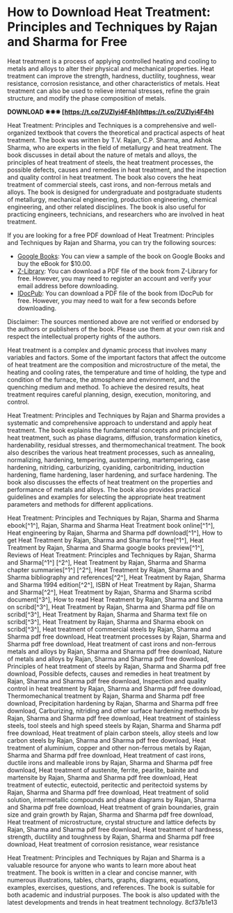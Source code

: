 
 
# How to Download Heat Treatment: Principles and Techniques by Rajan and Sharma for Free
 
Heat treatment is a process of applying controlled heating and cooling to metals and alloys to alter their physical and mechanical properties. Heat treatment can improve the strength, hardness, ductility, toughness, wear resistance, corrosion resistance, and other characteristics of metals. Heat treatment can also be used to relieve internal stresses, refine the grain structure, and modify the phase composition of metals.
 
**DOWNLOAD ✵✵✵ [https://t.co/ZUZlyi4F4h](https://t.co/ZUZlyi4F4h)**


 
Heat Treatment: Principles and Techniques is a comprehensive and well-organized textbook that covers the theoretical and practical aspects of heat treatment. The book was written by T.V. Rajan, C.P. Sharma, and Ashok Sharma, who are experts in the field of metallurgy and heat treatment. The book discusses in detail about the nature of metals and alloys, the principles of heat treatment of steels, the heat treatment processes, the possible defects, causes and remedies in heat treatment, and the inspection and quality control in heat treatment. The book also covers the heat treatment of commercial steels, cast irons, and non-ferrous metals and alloys. The book is designed for undergraduate and postgraduate students of metallurgy, mechanical engineering, production engineering, chemical engineering, and other related disciplines. The book is also useful for practicing engineers, technicians, and researchers who are involved in heat treatment.
 
If you are looking for a free PDF download of Heat Treatment: Principles and Techniques by Rajan and Sharma, you can try the following sources:
 
- [Google Books](https://books.google.com/books/about/Heat_Treatment.html?id=RMpW7fl85WEC): You can view a sample of the book on Google Books and buy the eBook for $10.00.
- [Z-Library](https://zlib.pub/book/heat-treatment-principles-and-techniques-18jnbni2sgjg): You can download a PDF file of the book from Z-Library for free. However, you may need to register an account and verify your email address before downloading.
- [IDocPub](https://idoc.pub/download/heat-treatment-by-t-v-rajanpdf-vnd11dojy5nx): You can download a PDF file of the book from IDocPub for free. However, you may need to wait for a few seconds before downloading.

Disclaimer: The sources mentioned above are not verified or endorsed by the authors or publishers of the book. Please use them at your own risk and respect the intellectual property rights of the authors.
  
Heat treatment is a complex and dynamic process that involves many variables and factors. Some of the important factors that affect the outcome of heat treatment are the composition and microstructure of the metal, the heating and cooling rates, the temperature and time of holding, the type and condition of the furnace, the atmosphere and environment, and the quenching medium and method. To achieve the desired results, heat treatment requires careful planning, design, execution, monitoring, and control.
 
Heat Treatment: Principles and Techniques by Rajan and Sharma provides a systematic and comprehensive approach to understand and apply heat treatment. The book explains the fundamental concepts and principles of heat treatment, such as phase diagrams, diffusion, transformation kinetics, hardenability, residual stresses, and thermomechanical treatment. The book also describes the various heat treatment processes, such as annealing, normalizing, hardening, tempering, austempering, martempering, case hardening, nitriding, carburizing, cyaniding, carbonitriding, induction hardening, flame hardening, laser hardening, and surface hardening. The book also discusses the effects of heat treatment on the properties and performance of metals and alloys. The book also provides practical guidelines and examples for selecting the appropriate heat treatment parameters and methods for different applications.
 
Heat Treatment: Principles and Techniques by Rajan, Sharma and Sharma ebook[^1^],  Rajan, Sharma and Sharma Heat Treatment book online[^1^],  Heat engineering by Rajan, Sharma and Sharma pdf download[^1^],  How to get Heat Treatment by Rajan, Sharma and Sharma for free[^1^],  Heat Treatment by Rajan, Sharma and Sharma google books preview[^1^],  Reviews of Heat Treatment: Principles and Techniques by Rajan, Sharma and Sharma[^1^] [^2^],  Heat Treatment by Rajan, Sharma and Sharma chapter summaries[^1^] [^2^],  Heat Treatment by Rajan, Sharma and Sharma bibliography and references[^2^],  Heat Treatment by Rajan, Sharma and Sharma 1994 edition[^2^],  ISBN of Heat Treatment by Rajan, Sharma and Sharma[^2^],  Heat Treatment by Rajan, Sharma and Sharma scribd document[^3^],  How to read Heat Treatment by Rajan, Sharma and Sharma on scribd[^3^],  Heat Treatment by Rajan, Sharma and Sharma pdf file on scribd[^3^],  Heat Treatment by Rajan, Sharma and Sharma text file on scribd[^3^],  Heat Treatment by Rajan, Sharma and Sharma ebook on scribd[^3^],  Heat treatment of commercial steels by Rajan, Sharma and Sharma pdf free download,  Heat treatment processes by Rajan, Sharma and Sharma pdf free download,  Heat treatment of cast irons and non-ferrous metals and alloys by Rajan, Sharma and Sharma pdf free download,  Nature of metals and alloys by Rajan, Sharma and Sharma pdf free download,  Principles of heat treatment of steels by Rajan, Sharma and Sharma pdf free download,  Possible defects, causes and remedies in heat treatment by Rajan, Sharma and Sharma pdf free download,  Inspection and quality control in heat treatment by Rajan, Sharma and Sharma pdf free download,  Thermomechanical treatment by Rajan, Sharma and Sharma pdf free download,  Precipitation hardening by Rajan, Sharma and Sharma pdf free download,  Carburizing, nitriding and other surface hardening methods by Rajan, Sharma and Sharma pdf free download,  Heat treatment of stainless steels, tool steels and high speed steels by Rajan, Sharma and Sharma pdf free download,  Heat treatment of plain carbon steels, alloy steels and low carbon steels by Rajan, Sharma and Sharma pdf free download,  Heat treatment of aluminium, copper and other non-ferrous metals by Rajan, Sharma and Sharma pdf free download,  Heat treatment of cast irons, ductile irons and malleable irons by Rajan, Sharma and Sharma pdf free download,  Heat treatment of austenite, ferrite, pearlite, bainite and martensite by Rajan, Sharma and Sharma pdf free download,  Heat treatment of eutectic, eutectoid, peritectic and peritectoid systems by Rajan, Sharma and Sharma pdf free download,  Heat treatment of solid solution, intermetallic compounds and phase diagrams by Rajan, Sharma and Sharma pdf free download,  Heat treatment of grain boundaries, grain size and grain growth by Rajan, Sharma and Sharma pdf free download,  Heat treatment of microstructure, crystal structure and lattice defects by Rajan, Sharma and Sharma pdf free download,  Heat treatment of hardness, strength, ductility and toughness by Rajan, Sharma and Sharma pdf free download,  Heat treatment of corrosion resistance, wear resistance
 
Heat Treatment: Principles and Techniques by Rajan and Sharma is a valuable resource for anyone who wants to learn more about heat treatment. The book is written in a clear and concise manner, with numerous illustrations, tables, charts, graphs, diagrams, equations, examples, exercises, questions, and references. The book is suitable for both academic and industrial purposes. The book is also updated with the latest developments and trends in heat treatment technology.
 8cf37b1e13
 

